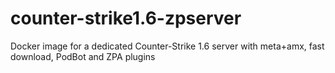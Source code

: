 # counter-strike1.6-zpserver
Docker image for a dedicated Counter-Strike 1.6 server with meta+amx, fast download, PodBot and ZPA plugins

